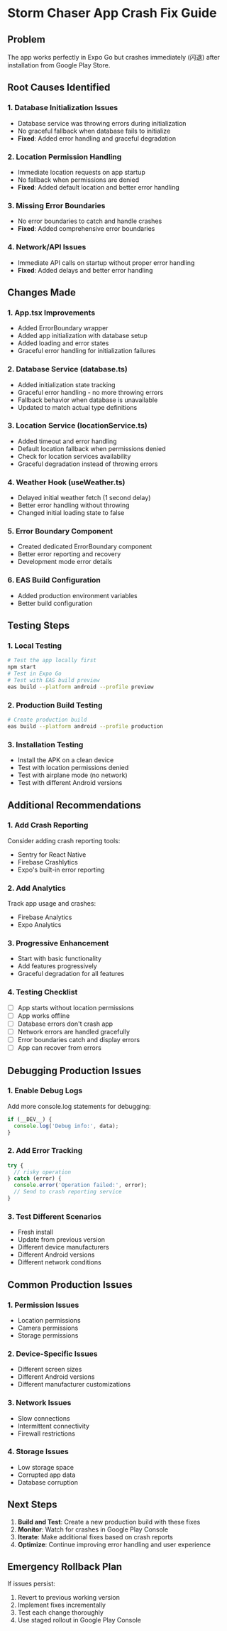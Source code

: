 # Storm Chaser App Crash Fix Guide

## Problem
The app works perfectly in Expo Go but crashes immediately (闪退) after installation from Google Play Store.

## Root Causes Identified

### 1. **Database Initialization Issues**
- Database service was throwing errors during initialization
- No graceful fallback when database fails to initialize
- **Fixed**: Added error handling and graceful degradation

### 2. **Location Permission Handling**
- Immediate location requests on app startup
- No fallback when permissions are denied
- **Fixed**: Added default location and better error handling

### 3. **Missing Error Boundaries**
- No error boundaries to catch and handle crashes
- **Fixed**: Added comprehensive error boundaries

### 4. **Network/API Issues**
- Immediate API calls on startup without proper error handling
- **Fixed**: Added delays and better error handling

## Changes Made

### 1. **App.tsx Improvements**
- Added ErrorBoundary wrapper
- Added app initialization with database setup
- Added loading and error states
- Graceful error handling for initialization failures

### 2. **Database Service (database.ts)**
- Added initialization state tracking
- Graceful error handling - no more throwing errors
- Fallback behavior when database is unavailable
- Updated to match actual type definitions

### 3. **Location Service (locationService.ts)**
- Added timeout and error handling
- Default location fallback when permissions denied
- Check for location services availability
- Graceful degradation instead of throwing errors

### 4. **Weather Hook (useWeather.ts)**
- Delayed initial weather fetch (1 second delay)
- Better error handling without throwing
- Changed initial loading state to false

### 5. **Error Boundary Component**
- Created dedicated ErrorBoundary component
- Better error reporting and recovery
- Development mode error details

### 6. **EAS Build Configuration**
- Added production environment variables
- Better build configuration

## Testing Steps

### 1. **Local Testing**
```bash
# Test the app locally first
npm start
# Test in Expo Go
# Test with EAS build preview
eas build --platform android --profile preview
```

### 2. **Production Build Testing**
```bash
# Create production build
eas build --platform android --profile production
```

### 3. **Installation Testing**
- Install the APK on a clean device
- Test with location permissions denied
- Test with airplane mode (no network)
- Test with different Android versions

## Additional Recommendations

### 1. **Add Crash Reporting**
Consider adding crash reporting tools:
- Sentry for React Native
- Firebase Crashlytics
- Expo's built-in error reporting

### 2. **Add Analytics**
Track app usage and crashes:
- Firebase Analytics
- Expo Analytics

### 3. **Progressive Enhancement**
- Start with basic functionality
- Add features progressively
- Graceful degradation for all features

### 4. **Testing Checklist**
- [ ] App starts without location permissions
- [ ] App works offline
- [ ] Database errors don't crash app
- [ ] Network errors are handled gracefully
- [ ] Error boundaries catch and display errors
- [ ] App can recover from errors

## Debugging Production Issues

### 1. **Enable Debug Logs**
Add more console.log statements for debugging:
```typescript
if (__DEV__) {
  console.log('Debug info:', data);
}
```

### 2. **Add Error Tracking**
```typescript
try {
  // risky operation
} catch (error) {
  console.error('Operation failed:', error);
  // Send to crash reporting service
}
```

### 3. **Test Different Scenarios**
- Fresh install
- Update from previous version
- Different device manufacturers
- Different Android versions
- Different network conditions

## Common Production Issues

### 1. **Permission Issues**
- Location permissions
- Camera permissions
- Storage permissions

### 2. **Device-Specific Issues**
- Different screen sizes
- Different Android versions
- Different manufacturer customizations

### 3. **Network Issues**
- Slow connections
- Intermittent connectivity
- Firewall restrictions

### 4. **Storage Issues**
- Low storage space
- Corrupted app data
- Database corruption

## Next Steps

1. **Build and Test**: Create a new production build with these fixes
2. **Monitor**: Watch for crashes in Google Play Console
3. **Iterate**: Make additional fixes based on crash reports
4. **Optimize**: Continue improving error handling and user experience

## Emergency Rollback Plan

If issues persist:
1. Revert to previous working version
2. Implement fixes incrementally
3. Test each change thoroughly
4. Use staged rollout in Google Play Console 